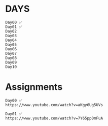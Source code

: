 # DAYS
    Day00 ✅
    Day01 ✅
    Day02
    Day03
    Day04
    Day05
    Day06
    Day07
    Day08
    Day09
    Day10

# Assignments
    Day00 ✅
    https://www.youtube.com/watch?v=aKgy6Ug5UVs

    Day01 ✅
    https://www.youtube.com/watch?v=7Y65pp0mFuA